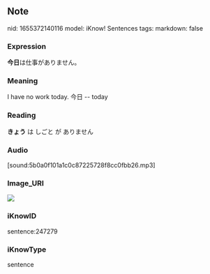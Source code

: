 ## Note
nid: 1655372140116
model: iKnow! Sentences
tags: 
markdown: false

### Expression
<b>今日</b>は仕事がありません。

### Meaning
I have no work today.
今日 -- today

### Reading
<b>きょう</b> は しごと が ありません

### Audio
[sound:5b0a0f101a1c0c87225728f8cc0fbb26.mp3]

### Image_URI
<img src="f5cd0090093566eb88dc90001a7b15a1.jpg">

### iKnowID
sentence:247279

### iKnowType
sentence
